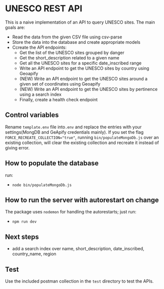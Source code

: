 # UNESCO REST API

This is a naive implementation of an API to query UNESCO sites.
The main goals are:

- Read the data from the given CSV file using csv-parse
- Store the data into the database and create appropriate models
- Ccreate the API endpoints:
  - Get the list of the UNESCO sites grouped by danger
  - Get the short_description related to a given name
  - Get all the UNESCO sites for a specific date_inscribed range
  - Write an API endpoint to get the UNESCO sites by country using Geoapify
  - (NEW) Write an API endpoint to get the UNESCO sites around a given set of coordinates using Geoapify
  - (NEW) Write an API endpoint to get the UNESCO sites by pertinence using a search index
  - Finally, create a health check endpoint

## Control variables

Rename `template.env` file into`.env` and replace the entries with your settings(MongDB and GeApify credentials mainly).
If you set the flag `FORCE_RECREATE_COLLECTION="true"`, running `bin/populateMongoDb.js` over an existing collection, will clear the existing collection and recreate it instead of giving error.

## How to populate the database

run:

- `node bin/populateMongoDb.js`

## How to run the server with autorestart on change

The package uses `nodemon` for handling the autorestarts; just run:

- `npm run dev`

## Next steps

- add a search index over name, short_description, date_inscribed, country_name, region

## Test

Use the included postman collection in the `test` directory to test the APIs.
